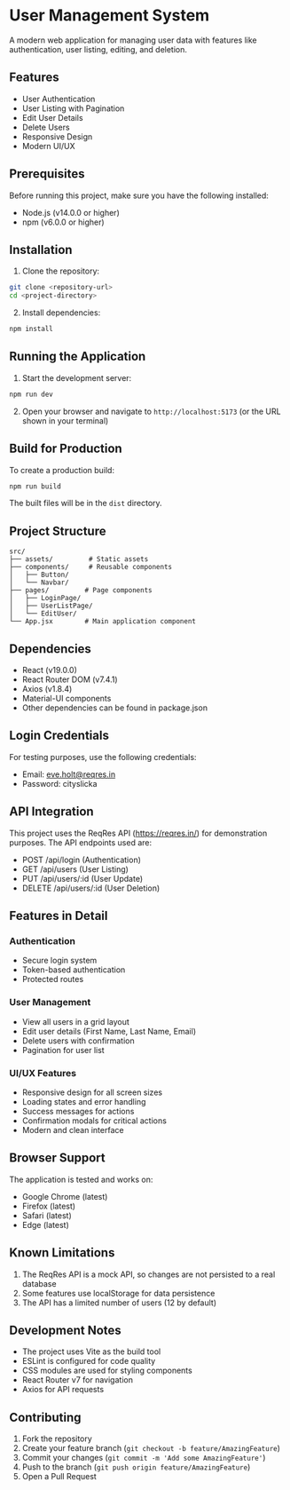 # User Management System

A modern web application for managing user data with features like authentication, user listing, editing, and deletion.

## Features

- User Authentication
- User Listing with Pagination
- Edit User Details
- Delete Users
- Responsive Design
- Modern UI/UX

## Prerequisites

Before running this project, make sure you have the following installed:
- Node.js (v14.0.0 or higher)
- npm (v6.0.0 or higher)

## Installation

1. Clone the repository:
```bash
git clone <repository-url>
cd <project-directory>
```

2. Install dependencies:
```bash
npm install
```

## Running the Application

1. Start the development server:
```bash
npm run dev
```

2. Open your browser and navigate to `http://localhost:5173` (or the URL shown in your terminal)

## Build for Production

To create a production build:
```bash
npm run build
```

The built files will be in the `dist` directory.

## Project Structure

```
src/
├── assets/         # Static assets
├── components/     # Reusable components
│   ├── Button/
│   └── Navbar/
├── pages/         # Page components
│   ├── LoginPage/
│   ├── UserListPage/
│   └── EditUser/
└── App.jsx        # Main application component
```

## Dependencies

- React (v19.0.0)
- React Router DOM (v7.4.1)
- Axios (v1.8.4)
- Material-UI components
- Other dependencies can be found in package.json

## Login Credentials

For testing purposes, use the following credentials:
- Email: eve.holt@reqres.in
- Password: cityslicka

## API Integration

This project uses the ReqRes API (https://reqres.in/) for demonstration purposes. The API endpoints used are:
- POST /api/login (Authentication)
- GET /api/users (User Listing)
- PUT /api/users/:id (User Update)
- DELETE /api/users/:id (User Deletion)

## Features in Detail

### Authentication
- Secure login system
- Token-based authentication
- Protected routes

### User Management
- View all users in a grid layout
- Edit user details (First Name, Last Name, Email)
- Delete users with confirmation
- Pagination for user list

### UI/UX Features
- Responsive design for all screen sizes
- Loading states and error handling
- Success messages for actions
- Confirmation modals for critical actions
- Modern and clean interface

## Browser Support

The application is tested and works on:
- Google Chrome (latest)
- Firefox (latest)
- Safari (latest)
- Edge (latest)

## Known Limitations

1. The ReqRes API is a mock API, so changes are not persisted to a real database
2. Some features use localStorage for data persistence
3. The API has a limited number of users (12 by default)

## Development Notes

- The project uses Vite as the build tool
- ESLint is configured for code quality
- CSS modules are used for styling components
- React Router v7 for navigation
- Axios for API requests

## Contributing

1. Fork the repository
2. Create your feature branch (`git checkout -b feature/AmazingFeature`)
3. Commit your changes (`git commit -m 'Add some AmazingFeature'`)
4. Push to the branch (`git push origin feature/AmazingFeature`)
5. Open a Pull Request

